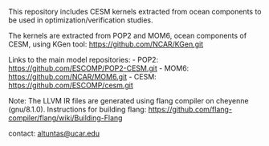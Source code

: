This repository includes CESM kernels extracted from ocean components
to be used in optimization/verification studies.

The kernels are extracted from POP2 and MOM6, ocean components of CESM,
using KGen tool: https://github.com/NCAR/KGen.git

Links to the main model repositories:
    - POP2: https://github.com/ESCOMP/POP2-CESM.git
    - MOM6: https://github.com/NCAR/MOM6.git
    - CESM: https://github.com/ESCOMP/cesm.git

Note: The LLVM IR files are generated using flang compiler on
cheyenne (gnu/8.1.0). Instructions for building flang: 
https://github.com/flang-compiler/flang/wiki/Building-Flang

contact: altuntas@ucar.edu
